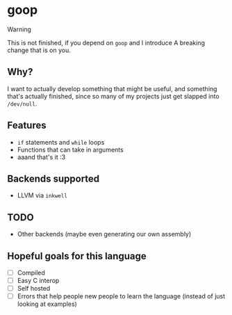 # goop

> [!WARNING]
> This is not finished, if you depend on `goop` and I introduce
> A breaking change that is on you.

## Why?
I want to actually develop something that might be useful, 
and something that's actually finished, since so many
of my projects just get slapped into `/dev/null`.

## Features
- `if` statements and `while` loops
- Functions that can take in arguments
- aaand that's it :3

## Backends supported
- LLVM via `inkwell`

## TODO
- Other backends (maybe even generating our own assembly)

## Hopeful goals for this language
- [ ] Compiled
- [ ] Easy C interop
- [ ] Self hosted
- [ ] Errors that help people new people to learn the language (instead of just looking at examples)

